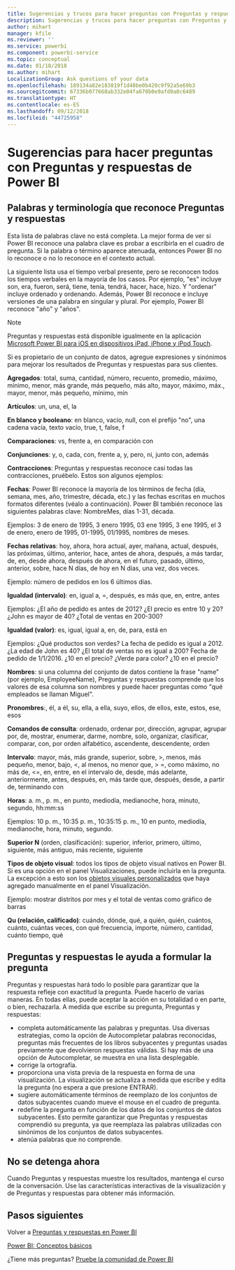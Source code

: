 ```yaml
---
title: Sugerencias y trucos para hacer preguntas con Preguntas y respuestas en Power BI
description: Sugerencias y trucos para hacer preguntas con Preguntas y respuestas en Power BI
author: mihart
manager: kfile
ms.reviewer: ''
ms.service: powerbi
ms.component: powerbi-service
ms.topic: conceptual
ms.date: 01/18/2018
ms.author: mihart
LocalizationGroup: Ask questions of your data
ms.openlocfilehash: 189134a82e183819f1d48be0b420c9f92a5e69b3
ms.sourcegitcommit: 67336b077668ab332e04fa670b0e9afd0a0c6489
ms.translationtype: HT
ms.contentlocale: es-ES
ms.lasthandoff: 09/12/2018
ms.locfileid: "44725958"
---
```

# <a name="tips-for-asking-questions-in-power-bi-qa"></a>Sugerencias para hacer preguntas con Preguntas y respuestas de Power BI
## <a name="words-and-terminology-that-qa-recognizes"></a>Palabras y terminología que reconoce Preguntas y respuestas
Esta lista de palabras clave no está completa.  La mejor forma de ver si Power BI reconoce una palabra clave es probar a escribirla en el cuadro de pregunta.  Si la palabra o término aparece atenuada, entonces Power BI no lo reconoce o no lo reconoce en el contexto actual.

La siguiente lista usa el tiempo verbal presente, pero se reconocen todos los tiempos verbales en la mayoría de los casos. Por ejemplo, "es" incluye son, era, fueron, será, tiene, tenía, tendrá, hacer, hace, hizo.  Y "ordenar" incluye ordenado y ordenando.  Además, Power BI reconoce e incluye versiones de una palabra en singular y plural. Por ejemplo, Power BI reconoce "año" y "años".

> [!NOTE]
> Preguntas y respuestas está disponible igualmente en la aplicación [Microsoft Power BI para iOS en dispositivos iPad, iPhone y iPod Touch](consumer/mobile/mobile-apps-ios-qna.md).
> 
> 

Si es propietario de un conjunto de datos, agregue expresiones y sinónimos para mejorar los resultados de Preguntas y respuestas para sus clientes.

**Agregados**: total, suma, cantidad, número, recuento, promedio, máximo, mínimo, menor, más grande, más pequeño, más alto, mayor, máximo, máx., mayor, menor, más pequeño, mínimo, mín

**Artículos**: un, una, el, la

**En blanco y booleano**: en blanco, vacío, null, con el prefijo "no", una cadena vacía, texto vacío, true, t, false, f

**Comparaciones**: vs, frente a, en comparación con

**Conjunciones**: y, o, cada, con, frente a, y, pero, ni, junto con, además

**Contracciones**: Preguntas y respuestas reconoce casi todas las contracciones, pruébelo.  Estos son algunos ejemplos: 

**Fechas**: Power BI reconoce la mayoría de los términos de fecha (día, semana, mes, año, trimestre, década, etc.) y las fechas escritas en muchos formatos diferentes (véalo a continuación). Power BI también reconoce las siguientes palabras clave: NombreMes, días 1-31, década.

Ejemplos: 3 de enero de 1995, 3 enero 1995, 03 ene 1995, 3 ene 1995, el 3 de enero, enero de 1995, 01-1995, 01/1995, nombres de meses.

**Fechas relativas**: hoy, ahora, hora actual, ayer, mañana, actual, después, las próximas, último, anterior, hace, antes de ahora, después, a más tardar, de, en, desde ahora, después de ahora, en el futuro, pasado, último, anterior, sobre, hace N días, de hoy en N días, una vez, dos veces.

Ejemplo: número de pedidos en los 6 últimos días.

**Igualdad (intervalo)**: en, igual a, =, después, es más que, en, entre, antes

Ejemplos: ¿El año de pedido es antes de 2012? ¿El precio es entre 10 y 20? ¿John es mayor de 40? ¿Total de ventas en 200-300?

**Igualdad (valor)**: es, igual, igual a, en, de, para, está en

Ejemplos: ¿Qué productos son verdes? La fecha de pedido es igual a 2012. ¿La edad de John es 40? ¿El total de ventas no es igual a 200? Fecha de pedido de 1/1/2016. ¿10 en el precio? ¿Verde para color? ¿10 en el precio?

**Nombres**: si una columna del conjunto de datos contiene la frase "name" (por ejemplo, EmployeeName), Preguntas y respuestas comprende que los valores de esa columna son nombres y puede hacer preguntas como "qué empleados se llaman Miguel".

**Pronombres**:, él, a él, su, ella, a ella, suyo, ellos, de ellos, este, estos, ese, esos

**Comandos de consulta**: ordenado, ordenar por, dirección, agrupar, agrupar por, de, mostrar, enumerar, darme, nombre, solo, organizar, clasificar, comparar, con, por orden alfabético, ascendente, descendente, orden

**Intervalo**: mayor, más, más grande, superior, sobre, >, menos, más pequeño, menor, bajo, <, al menos, no menor que, > =, como máximo, no más de, <=, en, entre, en el intervalo de, desde, más adelante, anteriormente, antes, después, en, más tarde que, después, desde, a partir de, terminando con

**Horas**: a. m., p. m., en punto, mediodía, medianoche, hora, minuto, segundo, hh:mm:ss

Ejemplos: 10 p. m., 10:35 p. m., 10:35:15 p. m., 10 en punto, mediodía, medianoche, hora, minuto, segundo.

**Superior N** (orden, clasificación): superior, inferior, primero, último, siguiente, más antiguo, más reciente, siguiente

**Tipos de objeto visual**: todos los tipos de objeto visual nativos en Power BI.  Si es una opción en el panel Visualizaciones, puede incluirla en la pregunta.  La excepción a esto son los [objetos visuales personalizados](power-bi-custom-visuals.md) que haya agregado manualmente en el panel Visualización.

Ejemplo: mostrar distritos por mes y el total de ventas como gráfico de barras

**Qu (relación, calificado)**: cuándo, dónde, qué, a quién, quién, cuántos, cuánto, cuántas veces, con qué frecuencia, importe, número, cantidad, cuánto tiempo, qué

## <a name="qa-helps-you-phrase-the-question"></a>Preguntas y respuestas le ayuda a formular la pregunta
Preguntas y respuestas hará todo lo posible para garantizar que la respuesta refleje con exactitud la pregunta. Puede hacerlo de varias maneras. En todas ellas, puede aceptar la acción en su totalidad o en parte, o bien, rechazarla. A medida que escribe su pregunta, Preguntas y respuestas:

* completa automáticamente las palabras y preguntas. Usa diversas estrategias, como la opción de Autocompletar palabras reconocidas, preguntas más frecuentes de los libros subyacentes y preguntas usadas previamente que devolvieron respuestas válidas. Si hay más de una opción de Autocompletar, se muestra en una lista desplegable.
* corrige la ortografía.
* proporciona una vista previa de la respuesta en forma de una visualización. La visualización se actualiza a medida que escribe y edita la pregunta (no espera a que presione ENTRAR).
* sugiere automáticamente términos de reemplazo de los conjuntos de datos subyacentes cuando mueve el mouse en el cuadro de pregunta.
* redefine la pregunta en función de los datos de los conjuntos de datos subyacentes. Esto permite garantizar que Preguntas y respuestas comprendió su pregunta, ya que reemplaza las palabras utilizadas con sinónimos de los conjuntos de datos subyacentes.
* atenúa palabras que no comprende.

## <a name="dont-stop-now"></a>No se detenga ahora
Cuando Preguntas y respuestas muestre los resultados, mantenga el curso de la conversación. Use las características interactivas de la visualización y de Preguntas y respuestas para obtener más información.

## <a name="next-steps"></a>Pasos siguientes
Volver a [Preguntas y respuestas en Power BI](power-bi-q-and-a.md)  

[Power BI: Conceptos básicos](service-basic-concepts.md)  

¿Tiene más preguntas? [Pruebe la comunidad de Power BI](http://community.powerbi.com/)

